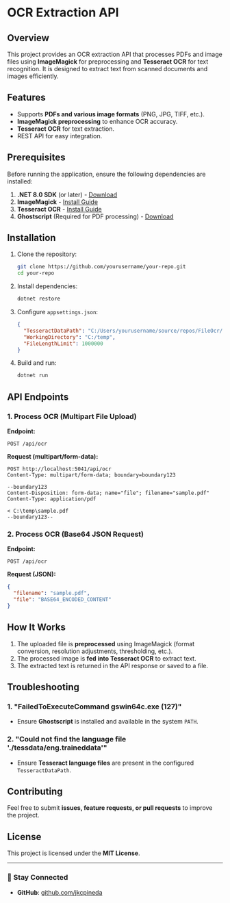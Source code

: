 # OCR Extraction API

## Overview
This project provides an OCR extraction API that processes PDFs and image files using **ImageMagick** for preprocessing and **Tesseract OCR** for text recognition. It is designed to extract text from scanned documents and images efficiently.

## Features
- Supports **PDFs and various image formats** (PNG, JPG, TIFF, etc.).
- **ImageMagick preprocessing** to enhance OCR accuracy.
- **Tesseract OCR** for text extraction.
- REST API for easy integration.

## Prerequisites
Before running the application, ensure the following dependencies are installed:

1. **.NET 8.0 SDK** (or later) - [Download](https://dotnet.microsoft.com/download)
2. **ImageMagick** - [Install Guide](https://imagemagick.org/script/download.php)
3. **Tesseract OCR** - [Install Guide](https://github.com/tesseract-ocr/tesseract)
4. **Ghostscript** (Required for PDF processing) - [Download](https://www.ghostscript.com/download.html)

## Installation
1. Clone the repository:
   ```sh
   git clone https://github.com/yourusername/your-repo.git
   cd your-repo
   ```
2. Install dependencies:
   ```sh
   dotnet restore
   ```
3. Configure `appsettings.json`:
   ```json
   {
     "TesseractDataPath": "C:/Users/yourusername/source/repos/FileOcr/bin/Debug/net8.0/tessdata",
     "WorkingDirectory": "C:/temp",
     "FileLengthLimit": 1000000
   }
   ```
4. Build and run:
   ```sh
   dotnet run
   ```

## API Endpoints
### 1. Process OCR (Multipart File Upload)
**Endpoint:**
```
POST /api/ocr
```
**Request (multipart/form-data):**
```http
POST http://localhost:5041/api/ocr
Content-Type: multipart/form-data; boundary=boundary123

--boundary123
Content-Disposition: form-data; name="file"; filename="sample.pdf"
Content-Type: application/pdf

< C:\temp\sample.pdf
--boundary123--
```

### 2. Process OCR (Base64 JSON Request)
**Endpoint:**
```
POST /api/ocr
```
**Request (JSON):**
```json
{
  "filename": "sample.pdf",
  "file": "BASE64_ENCODED_CONTENT"
}
```

## How It Works
1. The uploaded file is **preprocessed** using ImageMagick (format conversion, resolution adjustments, thresholding, etc.).
2. The processed image is **fed into Tesseract OCR** to extract text.
3. The extracted text is returned in the API response or saved to a file.

## Troubleshooting
### 1. "FailedToExecuteCommand gswin64c.exe (127)"
- Ensure **Ghostscript** is installed and available in the system `PATH`.

### 2. "Could not find the language file './tessdata/eng.traineddata'"
- Ensure **Tesseract language files** are present in the configured `TesseractDataPath`.

## Contributing
Feel free to submit **issues, feature requests, or pull requests** to improve the project.

## License
This project is licensed under the **MIT License**.

---

### 🔗 Stay Connected
- **GitHub**: [github.com/jkcpineda](https://github.com/jkcpineda)

